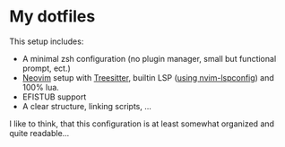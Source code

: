 # My dotfiles

This setup includes:

- A minimal zsh configuration (no plugin manager, small but functional prompt, ect.)
- [Neovim](https://neovim.io/) setup with [Treesitter](https://tree-sitter.github.io/tree-sitter/), builtin LSP ([using nvim-lspconfig](https://github.com/neovim/nvim-lspconfig)) and 100% lua.
- EFISTUB support
- A clear structure, linking scripts, ...

I like to think, that this configuration is at least somewhat organized and quite readable...
